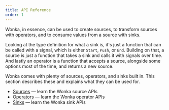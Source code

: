 ```yaml
---
title: API Reference
order: 1
---
```


Wonka, in essence, can be used to create sources, to transform sources with operators,
and to consume values from a source with sinks.

Looking at the type definition for what a sink is, it's just a function that can be
called with a signal, which is either `Start`, `Push`, or `End`.
Building on that, a source is just a function
that takes a sink and calls it with signals over time. And lastly an operator is
a function that accepts a source, alongside some options most of the time, and returns
a new source.

Wonka comes with plenty of sources, operators, and sinks built in. This section
describes these and explains what they can be used for.

- [Sources](./sources.md) — learn the Wonka source APIs
- [Operators](./operators.md) — learn the Wonka operator APIs
- [Sinks](./sinks.md) — learn the Wonka sink APIs
